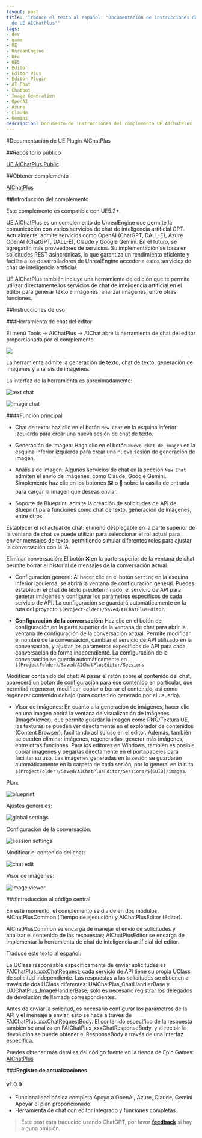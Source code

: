 ```yaml
---
layout: post
title: 'Traduce el texto al español: "Documentación de instrucciones del complemento
  de UE AIChatPlus"'
tags:
- dev
- game
- UE
- UnreanEngine
- UE4
- UE5
- Editor
- Editor Plus
- Editor Plugin
- AI Chat
- Chatbot
- Image Generation
- OpenAI
- Azure
- Claude
- Gemini
description: Documento de instrucciones del complemento UE AIChatPlus
---
```


<meta property="og:title" content="UE 插件 AIChatPlus 说明文档" />

#Documentación de UE Plugin AIChatPlus

##Repositorio público

[UE.AIChatPlus.Public](https://github.com/disenone/UE.AIChatPlus.Public)

##Obtener complemento

[AIChatPlus](https://www.unrealengine.com/marketplace/zh-CN/product/aichatplus-ai-chat-integration-openai-azure-claude-gemini)

##Introducción del complemento

Este complemento es compatible con UE5.2+.

UE.AIChatPlus es un complemento de UnrealEngine que permite la comunicación con varios servicios de chat de inteligencia artificial GPT. Actualmente, admite servicios como OpenAI (ChatGPT, DALL-E), Azure OpenAI (ChatGPT, DALL-E), Claude y Google Gemini. En el futuro, se agregarán más proveedores de servicios. Su implementación se basa en solicitudes REST asincrónicas, lo que garantiza un rendimiento eficiente y facilita a los desarrolladores de UnrealEngine acceder a estos servicios de chat de inteligencia artificial.

UE.AIChatPlus también incluye una herramienta de edición que te permite utilizar directamente los servicios de chat de inteligencia artificial en el editor para generar texto e imágenes, analizar imágenes, entre otras funciones.

##Instrucciones de uso

###Herramienta de chat del editor

El menú Tools -> AIChatPlus -> AIChat abre la herramienta de chat del editor proporcionada por el complemento.

![](assets/img/2024-ue-aichatplus/chat_tool3.png)


La herramienta admite la generación de texto, chat de texto, generación de imágenes y análisis de imágenes.

La interfaz de la herramienta es aproximadamente:

![text chat](assets/img/2024-ue-aichatplus/chat_tool2.png)

![image chat](assets/img/2024-ue-aichatplus/chat_tool.png)

####Función principal

* Chat de texto: haz clic en el botón `New Chat` en la esquina inferior izquierda para crear una nueva sesión de chat de texto.

* Generación de imagen: Haga clic en el botón `Nuevo chat de imagen` en la esquina inferior izquierda para crear una nueva sesión de generación de imagen.

* Análisis de imagen: Algunos servicios de chat en la sección `New Chat` admiten el envío de imágenes, como Claude, Google Gemini. Simplemente haz clic en los botones 🖼️ o 🎨 sobre la casilla de entrada para cargar la imagen que deseas enviar.

* Soporte de Blueprint: admite la creación de solicitudes de API de Blueprint para funciones como chat de texto, generación de imágenes, entre otros.

Establecer el rol actual de chat: el menú desplegable en la parte superior de la ventana de chat se puede utilizar para seleccionar el rol actual para enviar mensajes de texto, permitiendo simular diferentes roles para ajustar la conversación con la IA.

Eliminar conversación: El botón ❌ en la parte superior de la ventana de chat permite borrar el historial de mensajes de la conversación actual.

* Configuración general: Al hacer clic en el botón `Setting` en la esquina inferior izquierda, se abrirá la ventana de configuración general. Puedes establecer el chat de texto predeterminado, el servicio de API para generar imágenes y configurar los parámetros específicos de cada servicio de API. La configuración se guardará automáticamente en la ruta del proyecto `$(ProjectFolder)/Saved/AIChatPlusEditor`.

* **Configuración de la conversación:** Haz clic en el botón de configuración en la parte superior de la ventana de chat para abrir la ventana de configuración de la conversación actual. Permite modificar el nombre de la conversación, cambiar el servicio de API utilizado en la conversación, y ajustar los parámetros específicos de API para cada conversación de forma independiente. La configuración de la conversación se guarda automáticamente en `$(ProjectFolder)/Saved/AIChatPlusEditor/Sessions`

Modificar contenido del chat: Al pasar el ratón sobre el contenido del chat, aparecerá un botón de configuración para ese contenido en particular, que permitirá regenerar, modificar, copiar o borrar el contenido, así como regenerar contenido debajo (para contenido generado por el usuario).

* Visor de imágenes: En cuanto a la generación de imágenes, hacer clic en una imagen abrirá la ventana de visualización de imágenes (ImageViewer), que permite guardar la imagen como PNG/Textura UE, las texturas se pueden ver directamente en el explorador de contenidos (Content Browser), facilitando así su uso en el editor. Además, también se pueden eliminar imágenes, regenerarlas, generar más imágenes, entre otras funciones. Para los editores en Windows, también es posible copiar imágenes y pegarlas directamente en el portapapeles para facilitar su uso. Las imágenes generadas en la sesión se guardarán automáticamente en la carpeta de cada sesión, por lo general en la ruta `$(ProjectFolder)/Saved/AIChatPlusEditor/Sessions/${GUID}/images`.

Plan:

![blueprint](assets/img/2024-ue-aichatplus/blueprint.png)

Ajustes generales:

![global settings](assets/img/2024-ue-aichatplus/global_setting.png)

Configuración de la conversación:

![session settings](assets/img/2024-ue-aichatplus/session_setting.png)

Modificar el contenido del chat:

![chat edit](assets/img/2024-ue-aichatplus/chat_edit.png)

Visor de imágenes:

![image viewer](assets/img/2024-ue-aichatplus/image_viewer.png)

###Introducción al código central

En este momento, el complemento se divide en dos módulos: AIChatPlusCommon (Tiempo de ejecución) y AIChatPlusEditor (Editor).

AIChatPlusCommon se encarga de manejar el envío de solicitudes y analizar el contenido de las respuestas; AIChatPlusEditor se encarga de implementar la herramienta de chat de inteligencia artificial del editor.

Traduce este texto al español:

La UClass responsable específicamente de enviar solicitudes es FAIChatPlus_xxxChatRequest; cada servicio de API tiene su propia UClass de solicitud independiente. Las respuestas a las solicitudes se obtienen a través de dos UClass diferentes: UAIChatPlus_ChatHandlerBase y UAIChatPlus_ImageHandlerBase; solo es necesario registrar los delegados de devolución de llamada correspondientes.

Antes de enviar la solicitud, es necesario configurar los parámetros de la API y el mensaje a enviar, esto se hace a través de FAIChatPlus_xxxChatRequestBody. El contenido específico de la respuesta también se analiza en FAIChatPlus_xxxChatResponseBody, y al recibir la devolución se puede obtener el ResponseBody a través de una interfaz específica.

Puedes obtener más detalles del código fuente en la tienda de Epic Games: [AIChatPlus](https://www.unrealengine.com/marketplace/zh-CN/product/aichatplus-ai-chat-integration-openai-azure-claude-gemini)


###**Registro de actualizaciones**

#### v1.0.0

* Funcionalidad básica completa
Apoyo a OpenAI, Azure, Claude, Gemini
Apoyar el plan proporicionado.
* Herramienta de chat con editor integrado y funciones completas. 


> Este post está traducido usando ChatGPT, por favor [**feedback**](https://github.com/disenone/wiki_blog/issues/new) si hay alguna omisión.
